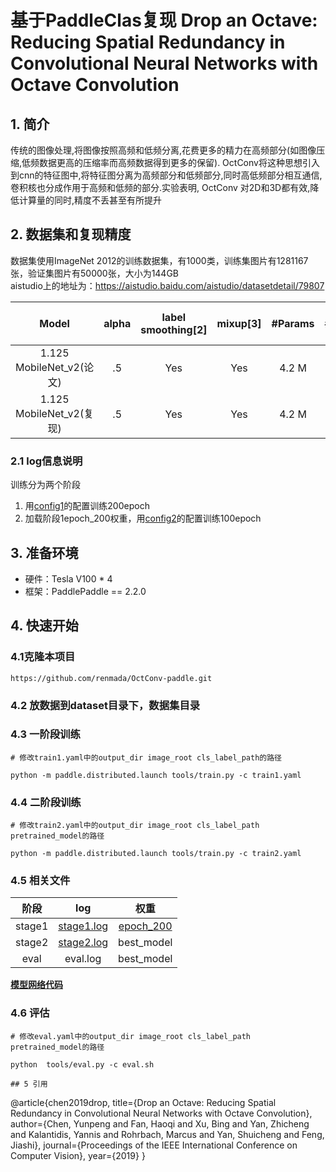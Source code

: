 # 基于PaddleClas复现 Drop an Octave: Reducing Spatial Redundancy in Convolutional Neural Networks with Octave Convolution
## 1. 简介
传统的图像处理,将图像按照高频和低频分离,花费更多的精力在高频部分(如图像压缩,低频数据更高的压缩率而高频数据得到更多的保留). OctConv将这种思想引入到cnn的特征图中,将特征图分离为高频部分和低频部分,同时高低频部分相互通信,卷积核也分成作用于高频和低频的部分.实验表明, OctConv 对2D和3D都有效,降低计算量的同时,精度不丢甚至有所提升

## 2. 数据集和复现精度
数据集使用ImageNet 2012的训练数据集，有1000类，训练集图片有1281167张，验证集图片有50000张，大小为144GB  
aistudio上的地址为：https://aistudio.baidu.com/aistudio/datasetdetail/79807  

|         Model        | alpha | label smoothing[2] | mixup[3] |#Params | #FLOPs |  Top1 / Top5 |
|:--------------------:|:-----:|:------------------:|:--------:|:------:|:------:|:------------:|
| 1.125 MobileNet_v2(论文)|  .5   |         Yes        |   Yes       |  4.2 M |  295 M | 73.0 / 91.2 |
| 1.125 MobileNet_v2(复现)|  .5 |         Yes        |   Yes    | 4.2 M | - | 72.90 / - |
 

### 2.1 log信息说明
训练分为两个阶段
1. 用[config1](train1.yaml)的配置训练200epoch
2. 加载阶段1epoch_200权重，用[config2](train2.yaml)的配置训练100epoch


## 3. 准备环境
* 硬件：Tesla V100 * 4
* 框架：PaddlePaddle == 2.2.0
## 4. 快速开始
### 4.1克隆本项目
```
https://github.com/renmada/OctConv-paddle.git
```
### 4.2 放数据到dataset目录下，数据集目录
### 4.3 一阶段训练
```
# 修改train1.yaml中的output_dir image_root cls_label_path的路径

python -m paddle.distributed.launch tools/train.py -c train1.yaml
```
### 4.4 二阶段训练
```
# 修改train2.yaml中的output_dir image_root cls_label_path pretrained_model的路径

python -m paddle.distributed.launch tools/train.py -c train2.yaml
```
### 4.5 相关文件
|         阶段        | log | 权重 |
|:--------------------:|:-----:|:------------------:|
| stage1|  [stage1.log](./log/stage1.log)   | [epoch_200](https://aistudio.baidu.com/aistudio/datasetdetail/122215)|  
| stage2|  [stage2.log](./log/stage2.log)|  best_model | 
|eval|eval.log|best_model|

**[模型网络代码](./ppcls/arch/backbone/model_zoo/oct_mobilenet_v2.py)**

### 4.6 评估
```
# 修改eval.yaml中的output_dir image_root cls_label_path pretrained_model的路径

python  tools/eval.py -c eval.sh

## 5 引用
```
@article{chen2019drop,
  title={Drop an Octave: Reducing Spatial Redundancy in Convolutional Neural Networks with Octave Convolution},
  author={Chen, Yunpeng and Fan, Haoqi and Xu, Bing and Yan, Zhicheng and Kalantidis, Yannis and Rohrbach, Marcus and Yan, Shuicheng and Feng, Jiashi},
  journal={Proceedings of the IEEE International Conference on Computer Vision},
  year={2019}
}
```